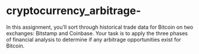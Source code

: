 # cryptocurrency_arbitrage-
In this assignment, you’ll sort through historical trade data for Bitcoin on two exchanges: Bitstamp and Coinbase. Your task is to apply the three phases of financial analysis to determine if any arbitrage opportunities exist for Bitcoin.
